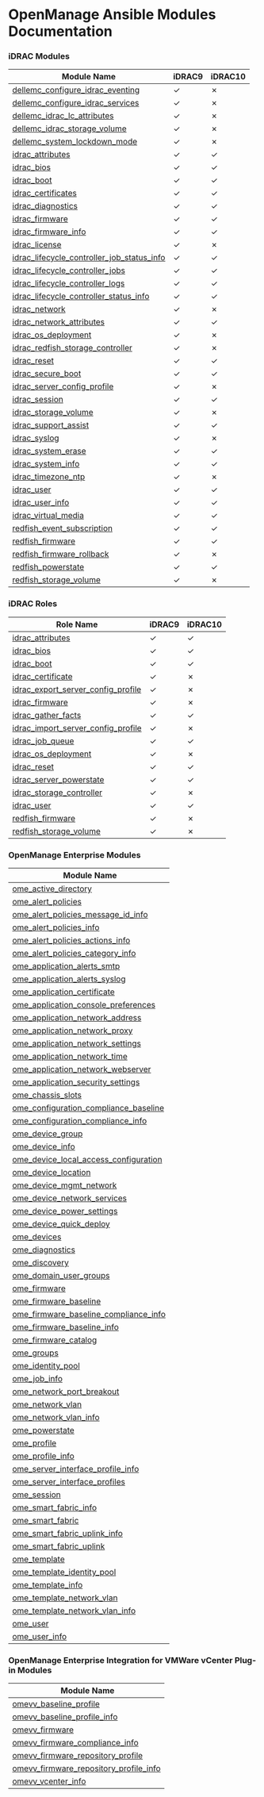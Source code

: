 <!--
Copyright (c) 2023-2025 Dell Inc., or its subsidiaries. All Rights Reserved.

Licensed under the GPL, Version 3.0 (the "License");
you may not use this file except in compliance with the License.
You may obtain a copy of the License at

    https://www.gnu.org/licenses/gpl-3.0.txt
-->
# OpenManage Ansible Modules Documentation

### iDRAC Modules
| Module Name                                                                                          | iDRAC9 | iDRAC10 |
| ---------------------------------------------------------------------------------------------------- | ------ | ------  |
| [dellemc_configure_idrac_eventing](modules/dellemc_configure_idrac_eventing.rst)                     | ✓      | ✗      |
| [dellemc_configure_idrac_services](modules/dellemc_configure_idrac_services.rst)                     | ✓      | ✗      |
| [dellemc_idrac_lc_attributes](modules/dellemc_idrac_lc_attributes.rst)                               | ✓      | ✗      |
| [dellemc_idrac_storage_volume](modules/dellemc_idrac_storage_volume.rst)                             | ✓      | ✗      |
| [dellemc_system_lockdown_mode](modules/dellemc_system_lockdown_mode.rst)                             | ✓      | ✗      |
| [idrac_attributes](modules/idrac_attributes.rst)                                                     | ✓      | ✓      |
| [idrac_bios](modules/idrac_bios.rst)                                                                 | ✓      | ✓      |
| [idrac_boot](modules/idrac_boot.rst)                                                                 | ✓      | ✓      |
| [idrac_certificates](modules/idrac_certificates.rst)                                                 | ✓      | ✓      |
| [idrac_diagnostics](modules/idrac_diagnostics.rst)                                                   | ✓      | ✓      |
| [idrac_firmware](modules/idrac_firmware.rst)                                                         | ✓      | ✓      |
| [idrac_firmware_info](modules/idrac_firmware_info.rst)                                               | ✓      | ✓      |
| [idrac_license](modules/idrac_license.rst)                                                           | ✓      | ✗      |
| [idrac_lifecycle_controller_job_status_info](modules/idrac_lifecycle_controller_job_status_info.rst) | ✓      | ✓      |
| [idrac_lifecycle_controller_jobs](modules/idrac_lifecycle_controller_jobs.rst)                       | ✓      | ✓      |
| [idrac_lifecycle_controller_logs](modules/idrac_lifecycle_controller_logs.rst)                       | ✓      | ✓      |
| [idrac_lifecycle_controller_status_info](modules/idrac_lifecycle_controller_status_info.rst)         | ✓      | ✓      |
| [idrac_network](modules/idrac_network.rst)                                                           | ✓      | ✗      |
| [idrac_network_attributes](modules/idrac_network_attributes.rst)                                     | ✓      | ✓      |
| [idrac_os_deployment](modules/idrac_os_deployment.rst)                                               | ✓      | ✗      |
| [idrac_redfish_storage_controller](modules/idrac_redfish_storage_controller.rst)                     | ✓      | ✗      |
| [idrac_reset](modules/idrac_reset.rst)                                                               | ✓      | ✓      |
| [idrac_secure_boot](modules/idrac_secure_boot.rst)                                                   | ✓      | ✓      |
| [idrac_server_config_profile](modules/idrac_server_config_profile.rst)                               | ✓      | ✗      |
| [idrac_session](modules/idrac_session.rst)                                                           | ✓      | ✓      |
| [idrac_storage_volume](modules/idrac_storage_volume.rst)                                             | ✓      | ✗      |
| [idrac_support_assist](modules/idrac_support_assists.rst)                                            | ✓      | ✓      |
| [idrac_syslog](modules/idrac_syslog.rst)                                                             | ✓      | ✗      |
| [idrac_system_erase](modules/idrac_system_erase.rst)                                                 | ✓      | ✓      |  
| [idrac_system_info](modules/idrac_system_info.rst)                                                   | ✓      | ✓      |
| [idrac_timezone_ntp](modules/idrac_timezone_ntp.rst)                                                 | ✓      | ✗      |
| [idrac_user](modules/idrac_user.rst)                                                                 | ✓      | ✓      |
| [idrac_user_info](modules/idrac_user_info.rst)                                                       | ✓      | ✓      |
| [idrac_virtual_media](modules/idrac_virtual_media.rst)                                               | ✓      | ✓      |
| [redfish_event_subscription](modules/redfish_event_subscription.rst)                                 | ✓      | ✓      |
| [redfish_firmware](modules/redfish_firmware.rst)                                                     | ✓      | ✓      |
| [redfish_firmware_rollback](modules/redfish_firmware_rollback.rst)                                   | ✓      | ✗      |
| [redfish_powerstate](modules/redfish_powerstate.rst)                                                 | ✓      | ✓      |
| [redfish_storage_volume](modules/redfish_storage_volume.rst)                                         | ✓      | ✗      |

### iDRAC Roles
| Role Name                                                                                          | iDRAC9 | iDRAC10 |
| ---------------------------------------------------------------------------------------------------- | ------ | ------  |
| [idrac_attributes](../roles/idrac_attributes/README.md)                                                     | ✓      | ✓      |
| [idrac_bios](../roles/idrac_bios/README.md)                                                                 | ✓      | ✓     |
| [idrac_boot](../roles/idrac_boot/README.md)                                                                 | ✓      | ✓      |
| [idrac_certificate](../roles/idrac_certificate/README.md)                                                   | ✓      | ✗      |
| [idrac_export_server_config_profile](../roles/idrac_export_server_config_profile/README.md)                 | ✓      | ✗      |
| [idrac_firmware](../roles/idrac_firmware/README.md)                                                         | ✓      | ✗      |
| [idrac_gather_facts](../roles/idrac_gather_facts/README.md)                                                 | ✓      | ✓      |
| [idrac_import_server_config_profile](../roles/idrac_import_server_config_profile/README.md)                 | ✓      | ✗      |
| [idrac_job_queue](../roles/idrac_job_queue/README.md)                                                       | ✓      | ✓      | 
| [idrac_os_deployment](../roles/idrac_os_deployment/README.md)                                               | ✓      | ✗      |
| [idrac_reset](../roles/idrac_reset/README.md)                                                               | ✓      | ✓      |
| [idrac_server_powerstate](../roles/idrac_server_powerstate/README.md)                                       | ✓      | ✓      |
| [idrac_storage_controller](../roles/idrac_storage_controller/README.md)                                     | ✓      | ✗      |
| [idrac_user](../roles/idrac_user/README.md)                                                                 | ✓      | ✓      |
| [redfish_firmware](../roles/redfish_firmware/README.md)                                                     | ✓      | ✗      |
| [redfish_storage_volume](../roles/redfish_storage_volume/README.md)                                         | ✓      | ✗      |

### OpenManage Enterprise Modules

|  Module Name                                                                               |
| ------------------------------------------------------------------------------------------ |
| [ome_active_directory](modules/ome_active_directory.rst)                                   |
| [ome_alert_policies](modules/ome_alert_policies.rst)                                       |
| [ome_alert_policies_message_id_info](modules/ome_alert_policies_message_id_info.rst)       |
| [ome_alert_policies_info](modules/ome_alert_policies_info.rst)                             |
| [ome_alert_policies_actions_info](modules/ome_alert_policies_actions_info.rst)             |
| [ome_alert_policies_category_info](modules/ome_alert_policies_category_info.rst)           |
| [ome_application_alerts_smtp](modules/ome_application_alerts_smtp.rst)                     |
| [ome_application_alerts_syslog](modules/ome_application_alerts_syslog.rst)                 |
| [ome_application_certificate](modules/ome_application_certificate.rst)                     |
| [ome_application_console_preferences](modules/ome_application_console_preferences.rst)     |
| [ome_application_network_address](modules/ome_application_network_address.rst)             |
| [ome_application_network_proxy](modules/ome_application_network_proxy.rst)                 |
| [ome_application_network_settings](modules/ome_application_network_settings.rst)           |
| [ome_application_network_time](modules/ome_application_network_time.rst)                   |
| [ome_application_network_webserver](modules/ome_application_network_webserver.rst)         |
| [ome_application_security_settings](modules/ome_application_security_settings.rst)         |
| [ome_chassis_slots](modules/ome_chassis_slots.rst)                                         |
| [ome_configuration_compliance_baseline](modules/ome_configuration_compliance_baseline.rst) |
| [ome_configuration_compliance_info](modules/ome_configuration_compliance_info.rst)         |
| [ome_device_group](modules/ome_device_group.rst)                                           |
| [ome_device_info](modules/ome_device_info.rst)                                             |
| [ome_device_local_access_configuration](modules/ome_device_local_access_configuration.rst) |
| [ome_device_location](modules/ome_device_location.rst)                                     |
| [ome_device_mgmt_network](modules/ome_device_mgmt_network.rst)                             |
| [ome_device_network_services](modules/ome_device_network_services.rst)                     |
| [ome_device_power_settings](modules/ome_device_power_settings.rst)                         |
| [ome_device_quick_deploy](modules/ome_device_quick_deploy.rst)                             |
| [ome_devices](modules/ome_devices.rst)                                                     |
| [ome_diagnostics](modules/ome_diagnostics.rst)                                             |
| [ome_discovery](modules/ome_discovery.rst)                                                 |
| [ome_domain_user_groups](modules/ome_domain_user_groups.rst)                               |
| [ome_firmware](modules/ome_firmware.rst)                                                   |
| [ome_firmware_baseline](modules/ome_firmware_baseline.rst)                                 |
| [ome_firmware_baseline_compliance_info](modules/ome_firmware_baseline_compliance_info.rst) |
| [ome_firmware_baseline_info](modules/ome_firmware_baseline_info.rst)                       |
| [ome_firmware_catalog](modules/ome_firmware_catalog.rst)                                   |
| [ome_groups](modules/ome_groups.rst)                                                       |
| [ome_identity_pool](modules/ome_identity_pool.rst)                                         |
| [ome_job_info](modules/ome_job_info.rst)                                                   |
| [ome_network_port_breakout](modules/ome_network_port_breakout.rst)                         |
| [ome_network_vlan](modules/ome_network_vlan.rst)                                           |
| [ome_network_vlan_info](modules/ome_network_vlan_info.rst)                                 |
| [ome_powerstate](modules/ome_powerstate.rst)                                               |
| [ome_profile](modules/ome_profile.rst)                                                     |
| [ome_profile_info](modules/ome_profile_info.rst)                                           |
| [ome_server_interface_profile_info](modules/ome_server_interface_profile_info.rst)         |
| [ome_server_interface_profiles](modules/ome_server_interface_profiles.rst)                 |
| [ome_session](modules/ome_session.rst)                                                     |
| [ome_smart_fabric_info](modules/ome_smart_fabric_info.rst)                                 |
| [ome_smart_fabric](modules/ome_smart_fabric.rst)                                           |
| [ome_smart_fabric_uplink_info](modules/ome_smart_fabric_uplink_info.rst)                   |
| [ome_smart_fabric_uplink](modules/ome_smart_fabric_uplink.rst)                             |
| [ome_template](modules/ome_template.rst)                                                   |
| [ome_template_identity_pool](modules/ome_template_identity_pool.rst)                       |
| [ome_template_info](modules/ome_template_info.rst)                                         |
| [ome_template_network_vlan](modules/ome_template_network_vlan.rst)                         |
| [ome_template_network_vlan_info](modules/ome_template_network_vlan_info.rst)               |
| [ome_user](modules/ome_user.rst)                                                           |
| [ome_user_info](modules/ome_user_info.rst)                                                 |

### OpenManage Enterprise Integration for VMWare vCenter Plug-in Modules

|  Module Name                                                                                 |
| -------------------------------------------------------------------------------------------- |
| [omevv_baseline_profile](modules/omevv_baseline_profile.rst)                                 |
| [omevv_baseline_profile_info](modules/omevv_baseline_profile_info.rst)                       |
| [omevv_firmware](modules/omevv_firmware.rst)                                                 |
| [omevv_firmware_compliance_info](modules/omevv_firmware_compliance_info.rst)                 |
| [omevv_firmware_repository_profile](modules/omevv_firmware_repository_profile.rst)           |
| [omevv_firmware_repository_profile_info](modules/omevv_firmware_repository_profile_info.rst) |
| [omevv_vcenter_info](modules/omevv_vcenter_info.rst)                                         |